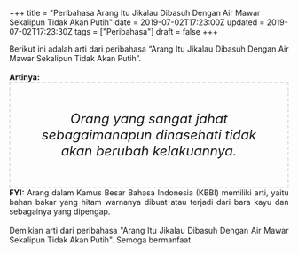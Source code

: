 +++
title = "Peribahasa Arang Itu Jikalau Dibasuh Dengan Air Mawar Sekalipun Tidak Akan Putih"
date = 2019-07-02T17:23:00Z
updated = 2019-07-02T17:23:30Z
tags = ["Peribahasa"]
draft = false
+++

<div dir="ltr" style="text-align: left;" trbidi="on"><div style="text-align: justify;">Berikut ini adalah arti dari peribahasa “Arang Itu Jikalau Dibasuh Dengan Air Mawar Sekalipun Tidak Akan Putih”.</div><br /><div style="text-align: justify;"><b>Artinya:</b></div><div style="border: 2px dashed #ddd; font-size: 24px; height: auto; margin: 0 auto; padding: 50px; text-align: center; width: auto;"><i>Orang yang sangat jahat sebagaimanapun dinasehati tidak akan berubah kelakuannya.</i></div><div style="text-align: justify;"><b>FYI:</b> Arang dalam Kamus Besar Bahasa Indonesia (KBBI) memiliki arti, yaitu bahan bakar yang hitam warnanya dibuat atau terjadi dari bara kayu dan sebagainya yang dipengap.<br /><br /></div><div style="text-align: justify;">Demikian arti dari peribahasa "Arang Itu Jikalau Dibasuh Dengan Air Mawar Sekalipun Tidak Akan Putih". Semoga bermanfaat.</div></div>
